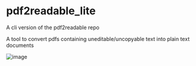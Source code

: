 # pdf2readable_lite
A cli version of the pdf2readable repo

A tool to convert pdfs containing uneditable/uncopyable text into plain text documents



![image](https://github.com/user-attachments/assets/26b18652-b7ca-4b7e-8989-4479c01260a8)

